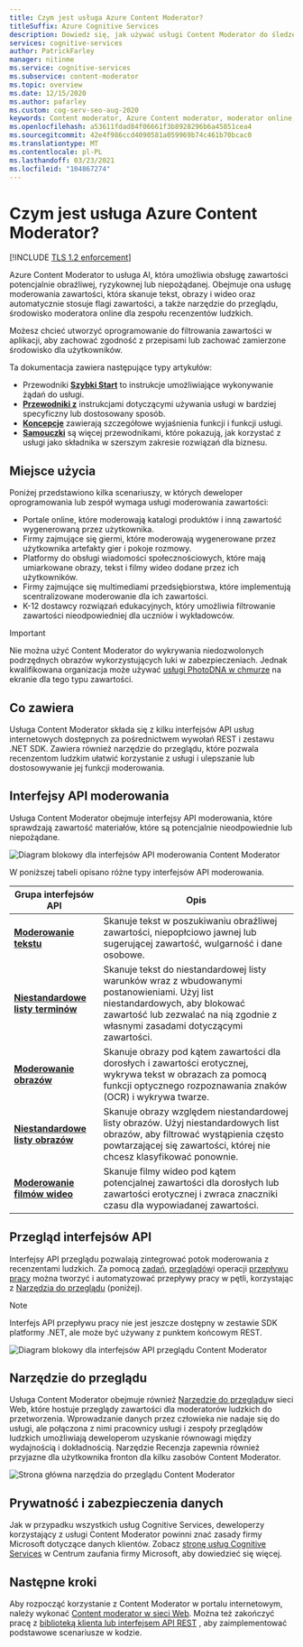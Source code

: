 ```yaml
---
title: Czym jest usługa Azure Content Moderator?
titleSuffix: Azure Cognitive Services
description: Dowiedz się, jak używać usługi Content Moderator do śledzenia, flagowania, oceniania i filtrowania nieodpowiednich treści w zawartości wygenerowanej przez użytkownika.
services: cognitive-services
author: PatrickFarley
manager: nitinme
ms.service: cognitive-services
ms.subservice: content-moderator
ms.topic: overview
ms.date: 12/15/2020
ms.author: pafarley
ms.custom: cog-serv-seo-aug-2020
keywords: Content moderator, Azure Content moderator, moderator online, oprogramowanie do filtrowania zawartości, usługa moderowania treści, moderowanie zawartości
ms.openlocfilehash: a53611fdad84f06661f3b8928296b6a45851cea4
ms.sourcegitcommit: 42e4f986ccd4090581a059969b74c461b70bcac0
ms.translationtype: MT
ms.contentlocale: pl-PL
ms.lasthandoff: 03/23/2021
ms.locfileid: "104867274"
---
```

# <a name="what-is-azure-content-moderator"></a>Czym jest usługa Azure Content Moderator?

[!INCLUDE [TLS 1.2 enforcement](../../../includes/cognitive-services-tls-announcement.md)]

Azure Content Moderator to usługa AI, która umożliwia obsługę zawartości potencjalnie obraźliwej, ryzykownej lub niepożądanej. Obejmuje ona usługę moderowania zawartości, która skanuje tekst, obrazy i wideo oraz automatycznie stosuje flagi zawartości, a także narzędzie do przeglądu, środowisko moderatora online dla zespołu recenzentów ludzkich.

Możesz chcieć utworzyć oprogramowanie do filtrowania zawartości w aplikacji, aby zachować zgodność z przepisami lub zachować zamierzone środowisko dla użytkowników.

Ta dokumentacja zawiera następujące typy artykułów:  

* Przewodniki [**Szybki Start**](client-libraries.md) to instrukcje umożliwiające wykonywanie żądań do usługi.  
* [**Przewodniki z**](try-text-api.md) instrukcjami dotyczącymi używania usługi w bardziej specyficzny lub dostosowany sposób.  
* [**Koncepcje**](text-moderation-api.md) zawierają szczegółowe wyjaśnienia funkcji i funkcji usługi.  
* [**Samouczki**](ecommerce-retail-catalog-moderation.md) są więcej przewodnikami, które pokazują, jak korzystać z usługi jako składnika w szerszym zakresie rozwiązań dla biznesu.  

## <a name="where-its-used"></a>Miejsce użycia

Poniżej przedstawiono kilka scenariuszy, w których deweloper oprogramowania lub zespół wymaga usługi moderowania zawartości:

- Portale online, które moderowają katalogi produktów i inną zawartość wygenerowaną przez użytkownika.
- Firmy zajmujące się giermi, które moderowają wygenerowane przez użytkownika artefakty gier i pokoje rozmowy.
- Platformy do obsługi wiadomości społecznościowych, które mają umiarkowane obrazy, tekst i filmy wideo dodane przez ich użytkowników.
- Firmy zajmujące się multimediami przedsiębiorstwa, które implementują scentralizowane moderowanie dla ich zawartości.
- K-12 dostawcy rozwiązań edukacyjnych, który umożliwia filtrowanie zawartości nieodpowiedniej dla uczniów i wykładowców.

> [!IMPORTANT]
> Nie można użyć Content Moderator do wykrywania niedozwolonych podrzędnych obrazów wykorzystujących luki w zabezpieczeniach. Jednak kwalifikowana organizacja może używać [usługi PhotoDNA w chmurze](https://www.microsoft.com/photodna "Usługa w chmurze firmy Microsoft PhotoDNA") na ekranie dla tego typu zawartości.

## <a name="what-it-includes"></a>Co zawiera

Usługa Content Moderator składa się z kilku interfejsów API usług internetowych dostępnych za pośrednictwem wywołań REST i zestawu .NET SDK. Zawiera również narzędzie do przeglądu, które pozwala recenzentom ludzkim ułatwić korzystanie z usługi i ulepszanie lub dostosowywanie jej funkcji moderowania.

## <a name="moderation-apis"></a>Interfejsy API moderowania

Usługa Content Moderator obejmuje interfejsy API moderowania, które sprawdzają zawartość materiałów, które są potencjalnie nieodpowiednie lub niepożądane.

![Diagram blokowy dla interfejsów API moderowania Content Moderator](images/content-moderator-mod-api.png)

W poniższej tabeli opisano różne typy interfejsów API moderowania.

| Grupa interfejsów API | Opis |
| ------ | ----------- |
|[**Moderowanie tekstu**](text-moderation-api.md)| Skanuje tekst w poszukiwaniu obraźliwej zawartości, niepopłciowo jawnej lub sugerującej zawartość, wulgarność i dane osobowe.|
|[**Niestandardowe listy terminów**](try-terms-list-api.md)| Skanuje tekst do niestandardowej listy warunków wraz z wbudowanymi postanowieniami. Użyj list niestandardowych, aby blokować zawartość lub zezwalać na nią zgodnie z własnymi zasadami dotyczącymi zawartości.|  
|[**Moderowanie obrazów**](image-moderation-api.md)| Skanuje obrazy pod kątem zawartości dla dorosłych i zawartości erotycznej, wykrywa tekst w obrazach za pomocą funkcji optycznego rozpoznawania znaków (OCR) i wykrywa twarze.|
|[**Niestandardowe listy obrazów**](try-image-list-api.md)| Skanuje obrazy względem niestandardowej listy obrazów. Użyj niestandardowych list obrazów, aby filtrować wystąpienia często powtarzającej się zawartości, której nie chcesz klasyfikować ponownie.|
|[**Moderowanie filmów wideo**](video-moderation-api.md)| Skanuje filmy wideo pod kątem potencjalnej zawartości dla dorosłych lub zawartości erotycznej i zwraca znaczniki czasu dla wypowiadanej zawartości.|

## <a name="review-apis"></a>Przegląd interfejsów API

Interfejsy API przeglądu pozwalają zintegrować potok moderowania z recenzentami ludzkich. Za pomocą [zadań](review-api.md#jobs), [przeglądów](review-api.md#reviews)i operacji [przepływu pracy](review-api.md#workflows) można tworzyć i automatyzować przepływy pracy w pętli, korzystając z [Narzędzia do przeglądu](#review-tool) (poniżej).

> [!NOTE]
> Interfejs API przepływu pracy nie jest jeszcze dostępny w zestawie SDK platformy .NET, ale może być używany z punktem końcowym REST.

![Diagram blokowy dla interfejsów API przeglądu Content Moderator](images/content-moderator-rev-api.png)

## <a name="review-tool"></a>Narzędzie do przeglądu

Usługa Content Moderator obejmuje również [Narzędzie do przeglądu](Review-Tool-User-Guide/human-in-the-loop.md)w sieci Web, które hostuje przeglądy zawartości dla moderatorów ludzkich do przetworzenia. Wprowadzanie danych przez człowieka nie nadaje się do usługi, ale połączona z nimi pracownicy usługi i zespoły przeglądów ludzkich umożliwiają deweloperom uzyskanie równowagi między wydajnością i dokładnością. Narzędzie Recenzja zapewnia również przyjazne dla użytkownika fronton dla kilku zasobów Content Moderator.

![Strona główna narzędzia do przeglądu Content Moderator](images/homepage.PNG)

## <a name="data-privacy-and-security"></a>Prywatność i zabezpieczenia danych

Jak w przypadku wszystkich usług Cognitive Services, deweloperzy korzystający z usługi Content Moderator powinni znać zasady firmy Microsoft dotyczące danych klientów. Zobacz [stronę usług Cognitive Services](https://www.microsoft.com/trustcenter/cloudservices/cognitiveservices) w Centrum zaufania firmy Microsoft, aby dowiedzieć się więcej.

## <a name="next-steps"></a>Następne kroki

Aby rozpocząć korzystanie z Content Moderator w portalu internetowym, należy wykonać [Content moderator w sieci Web](quick-start.md). Można też zakończyć pracę z [biblioteką klienta lub interfejsem API REST](client-libraries.md) , aby zaimplementować podstawowe scenariusze w kodzie.